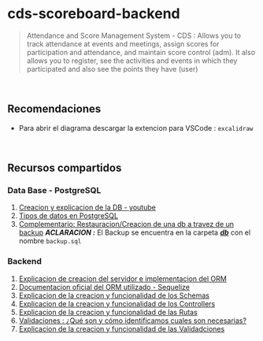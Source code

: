 # cds-scoreboard-backend

> Attendance and Score Management System - CDS : Allows you to track attendance at events and meetings, assign scores for participation and attendance, and maintain score control (adm). It also allows you to register, see the activities and events in which they participated and also see the points they have (user)

<br>

## Recomendaciones

- Para abrir el diagrama descargar la extencion para VSCode : `excalidraw`

<br>

## Recursos compartidos

### Data Base - PostgreSQL

1. [Creacion y explicacion de la DB - youtube](https://youtu.be/UZ1dtuib7Lc)
2. [Tipos de datos en PostgreSQL](https://www.postgresql.org/docs/current/datatype.html)
3. [Complementario: Restauracion/Creacion de una db a travez de un backup](https://youtu.be/1nQ4E9SJNXI)
   **_ACLARACION :_** El Backup se encuentra en la carpeta [**_db_**](./db/) con el nombre `backup.sql`

### Backend

1. [Explicacion de creacion del servidor e implementacion del ORM](https://youtu.be/XCr9noiFGvw)
2. [Documentacion oficial del ORM utilizado - Sequelize](https://sequelize.org/docs/v6/getting-started/)
3. [Explicacion de la creacion y funcionalidad de los Schemas](https://youtu.be/ByrCkm3n-Dc)
4. [Explicacion de la creacion y funcionalidad de los Controllers](https://youtu.be/a4XSjPANaI4)
5. [Explicacion de la creacion y funcionalidad de las Rutas](https://youtu.be/u_mb1hwogNc)
6. [Validaciones : ¿Qué son y cómo identificamos cuales son necesarias?]()
7. [Explicacion de la creacion y funcionalidad de las Validadciones]()
